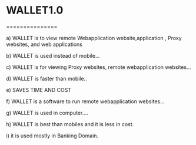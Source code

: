 # WALLET1.0
===============


a)  WALLET  is to  view   remote Webapplication  website,application , Proxy  websites, and web applications

b)  WALLET  is  used  instead  of  mobile...

c)  WALLET  is  for  viewing  Proxy  websites, remote  webapplication websites...

d)  WALLET  is  faster  than  mobile..

e)  SAVES  TIME AND  COST

f)  WALLET  is   a  software  to  run   remote webapplication websites...

g) WALLET is  used  in  computer....

h)  WALLET  is  best  than  mobiles  and  it  is less  in cost.

i)  it  is    used mostly  in  Banking  Domain.







